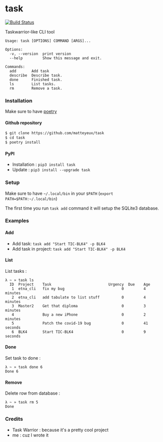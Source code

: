 # task

[![Build Status](http://drone.matteyeux.com/api/badges/matteyeux/task/status.svg)](http://drone.matteyeux.com/matteyeux/task)

Taskwarrior-like CLI tool

```
Usage: task [OPTIONS] COMMAND [ARGS]...

Options:
  -v, --version  print version
  --help         Show this message and exit.

Commands:
  add       Add task
  describe  Describe task.
  done      Finished task.
  ls        List tasks.
  rm        Remove a task.
```

### Installation

Make sure to have [poetry](https://pypi.org/project/poetry)

#### Github repository
```bash
$ git clone https://github.com/matteyeux/task
$ cd task
$ poetry install
```

#### PyPI
- Installation : `pip3 install task`
- Update : `pip3 install --upgrade task`

### Setup

Make sure to have `~/.local/bin` in your `$PATH` (`export PATH=$PATH:~/.local/bin`)

The first time you run `task add` command it will setup the SQLite3 database.


### Examples

#### Add
- Add task: `task add "Start TIC-BLK4" -p BLK4`
- Add task in project: `task add "Start TIC-BLK4" -p BLK4`

#### List
List tasks :
```
λ ~ » task ls
  ID  Project    Task                          Urgency  Due    Age
   1  etna_cli   fix my bug                          0         4 minutes
   2  etna_cli   add tabulate to list stuff          0         4 minutes
   3  Master2    Get that diploma                    0         3 minutes
   4             Buy a new iPhone                    0         2 minutes
   5             Patch the covid-19 bug              0         41 seconds
   6  BLK4       Start TIC-BLK4                      0         9 seconds
```

#### Done

Set task to done :
```
λ ~ » task done 6
Done 6
```

#### Remove

Delete row from database :
```
λ ~ » task rm 5
Done
```

### Credits
- Task Warrior :  because it's a pretty cool project
- me : cuz I wrote it
